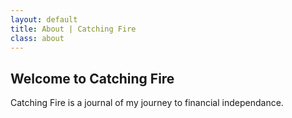 ```yaml
---
layout: default
title: About | Catching Fire
class: about
---
```


## Welcome to Catching Fire

Catching Fire is a journal of my journey to financial independance.
